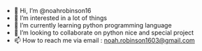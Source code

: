 - 👋 Hi, I’m @noahrobinson16
- 👀 I’m interested in a lot of things
- 🌱 I’m currently learning python programming language
- 💞️ I’m looking to collaborate on python nice and special project
- 📫 How to reach me via email : noah.robinson1603@gmail.com

<!---
noahrobinson16/noahrobinson16 is a ✨ special ✨ repository because its `README.md` (this file) appears on your GitHub profile.
You can click the Preview link to take a look at your changes.
--->
